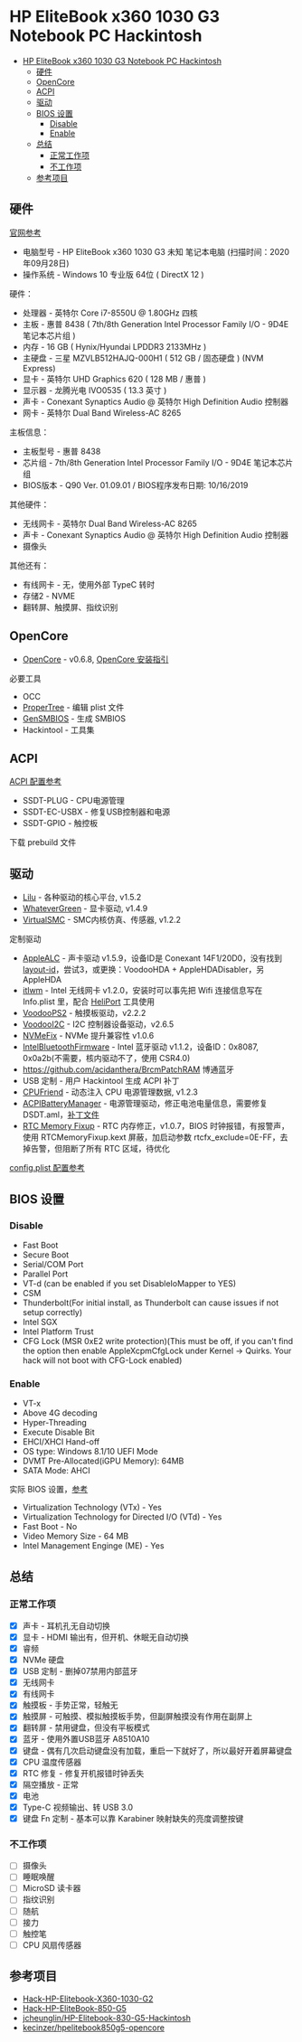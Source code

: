 # HP EliteBook x360 1030 G3 Notebook PC Hackintosh

<!-- TOC -->

- [HP EliteBook x360 1030 G3 Notebook PC Hackintosh](#hp-elitebook-x360-1030-g3-notebook-pc-hackintosh)
    - [硬件](#硬件)
    - [OpenCore](#opencore)
    - [ACPI](#acpi)
    - [驱动](#驱动)
    - [BIOS 设置](#bios-设置)
        - [Disable](#disable)
        - [Enable](#enable)
    - [总结](#总结)
        - [正常工作项](#正常工作项)
        - [不工作项](#不工作项)
    - [参考项目](#参考项目)

<!-- /TOC -->

## 硬件

[官网参考](https://support.hp.com/cn-zh/product/hp-elitebook-x360-1030-g3-notebook-pc/19753388/manuals)

- 电脑型号 - HP EliteBook x360 1030 G3 未知 笔记本电脑  (扫描时间：2020年09月28日)
- 操作系统 - Windows 10 专业版 64位 ( DirectX 12 )

硬件：

- 处理器 - 英特尔 Core i7-8550U @ 1.80GHz 四核
- 主板 - 惠普 8438 ( 7th/8th Generation Intel Processor Family I/O - 9D4E 笔记本芯片组 )
- 内存 - 16 GB ( Hynix/Hyundai LPDDR3 2133MHz )
- 主硬盘 - 三星 MZVLB512HAJQ-000H1 ( 512 GB / 固态硬盘 ) (NVM Express)
- 显卡 - 英特尔 UHD Graphics 620 ( 128 MB / 惠普 )
- 显示器 - 龙腾光电 IVO0535 ( 13.3 英寸  )
- 声卡 - Conexant Synaptics Audio @ 英特尔 High Definition Audio 控制器
- 网卡 - 英特尔 Dual Band Wireless-AC 8265

主板信息：

- 主板型号 - 惠普 8438
- 芯片组 - 7th/8th Generation Intel Processor Family I/O - 9D4E 笔记本芯片组
- BIOS版本 - Q90 Ver. 01.09.01  /  BIOS程序发布日期: 10/16/2019

其他硬件：

- 无线网卡 - 英特尔 Dual Band Wireless-AC 8265
- 声卡 - Conexant Synaptics Audio @ 英特尔 High Definition Audio 控制器
- 摄像头

其他还有：

- 有线网卡 - 无，使用外部 TypeC 转时
- 存储2 - NVME
- 翻转屏、触摸屏、指纹识别

## OpenCore

- [OpenCore](https://github.com/acidanthera/OpenCorePkg/releases) - v0.6.8, [OpenCore 安装指引](https://dortania.github.io/OpenCore-Install-Guide/)

必要工具

- OCC
- [ProperTree](https://github.com/corpnewt/ProperTree) - 编辑 plist 文件
- [GenSMBIOS](https://github.com/corpnewt/GenSMBIOS) - 生成 SMBIOS
- Hackintool - 工具集

## ACPI

[ACPI 配置参考](https://dortania.github.io/Getting-Started-With-ACPI/ssdt-platform.html#laptop)

- SSDT-PLUG - CPU电源管理
- SSDT-EC-USBX - 修复USB控制器和电源
- SSDT-GPIO - 触控板

下载 prebuild 文件

## 驱动

- [Lilu](https://github.com/acidanthera/Lilu/releases) - 各种驱动的核心平台, v1.5.2
- [WhateverGreen](https://github.com/acidanthera/WhateverGreen/releases) - 显卡驱动, v1.4.9
- [VirtualSMC](https://github.com/acidanthera/VirtualSMC/releases) - SMC内核仿真、传感器, v1.2.2

定制驱动

- [AppleALC](https://github.com/acidanthera/AppleALC/releases) - 声卡驱动 v1.5.9，设备ID是 Conexant 14F1/20D0，没有找到 [layout-id](https://github.com/acidanthera/AppleALC/wiki/Supported-codecs)，尝试3，或更换：VoodooHDA + AppleHDADisabler，另 AppleHDA
- [itlwm](https://github.com/OpenIntelWireless/itlwm/) - Intel 无线网卡 v1.2.0，安装时可以事先把 Wifi 连接信息写在 Info.plist 里，配合 [HeliPort](https://github.com/OpenIntelWireless/HeliPort) 工具使用
- [VoodooPS2](https://github.com/acidanthera/VoodooPS2) - 触摸板驱动，v2.2.2
- [VoodooI2C](https://github.com/VoodooI2C/VoodooI2C/releases) - I2C 控制器设备驱动，v2.6.5
- [NVMeFix](https://github.com/acidanthera/NVMeFix) - NVMe 提升兼容性 v1.0.6
- [IntelBluetoothFirmware](https://github.com/OpenIntelWireless/IntelBluetoothFirmware) - Intel 蓝牙驱动 v1.1.2，设备ID：0x8087, 0x0a2b(不需要，核内驱动不了，使用 CSR4.0)
- https://github.com/acidanthera/BrcmPatchRAM 博通蓝牙
- USB 定制 - 用户 Hackintool 生成 ACPI 补丁
- [CPUFriend](https://github.com/acidanthera/CPUFriend) - 动态注入 CPU 电源管理数据, v1.2.3
- [ACPIBatteryManager](https://github.com/RehabMan/OS-X-ACPI-Battery-Driver) - 电源管理驱动，修正电池电量信息，需要修复 DSDT.aml，[补丁文件](./ACPI/patch.txt)
- [RTC Memory Fixup](https://github.com/acidanthera/RTCMemoryFixup/releases) - RTC 内存修正，v1.0.7，BIOS 时钟报错，有报警声，使用 RTCMemoryFixup.kext 屏蔽，加启动参数 rtcfx_exclude=0E-FF，去掉告警，但阻断了所有 RTC 区域，待优化

[config.plist 配置参考](https://dortania.github.io/OpenCore-Install-Guide/config-laptop.plist/kaby-lake.html)

## BIOS 设置

### Disable

- Fast Boot
- Secure Boot
- Serial/COM Port
- Parallel Port
- VT-d (can be enabled if you set DisableIoMapper to YES)
- CSM
- Thunderbolt(For initial install, as Thunderbolt can cause issues if not setup correctly)
- Intel SGX
- Intel Platform Trust
- CFG Lock (MSR 0xE2 write protection)(This must be off, if you can't find the option then enable AppleXcpmCfgLock under Kernel -> Quirks. Your hack will not boot with CFG-Lock enabled)

### Enable

- VT-x
- Above 4G decoding
- Hyper-Threading
- Execute Disable Bit
- EHCI/XHCI Hand-off
- OS type: Windows 8.1/10 UEFI Mode
- DVMT Pre-Allocated(iGPU Memory): 64MB
- SATA Mode: AHCI

实际 BIOS 设置，[参考](https://github.com/kinoute/Hack-HP-EliteBook-850-G5/blob/master/BIOS/README.md)

- Virtualization Technology (VTx) - Yes
- Virtualization Technology for Directed I/O (VTd) - Yes
- Fast Boot - No
- Video Memory Size - 64 MB
- Intel Management Enginge (ME) - Yes

## 总结

### 正常工作项

- [x] 声卡 - 耳机孔无自动切换
- [x] 显卡 - HDMI 输出有，但开机、休眠无自动切换
- [x] 睿频
- [x] NVMe 硬盘
- [x] USB 定制 - 删掉07禁用内部蓝牙
- [x] 无线网卡
- [x] 有线网卡
- [x] 触摸板 - 手势正常，轻触无
- [x] 触摸屏 - 可触摸、模拟触摸板手势，但副屏触摸没有作用在副屏上
- [x] 翻转屏 - 禁用键盘，但没有平板模式
- [x] 蓝牙 - 使用外置USB蓝牙 A8510A10
- [x] 键盘 - 偶有几次启动键盘没有加载，重启一下就好了，所以最好开着屏幕键盘
- [x] CPU 温度传感器
- [x] RTC 修复 - 修复开机报错时钟丢失
- [x] 隔空播放 - 正常
- [x] 电池
- [x] Type-C 视频输出、转 USB 3.0
- [x] 键盘 Fn 定制 - 基本可以靠 Karabiner 映射缺失的亮度调整按键

### 不工作项

- [ ] 摄像头
- [ ] 睡眠唤醒
- [ ] MicroSD 读卡器
- [ ] 指纹识别
- [ ] 随航
- [ ] 接力
- [ ] 触控笔
- [ ] CPU 风扇传感器

## 参考项目

- [Hack-HP-Elitebook-X360-1030-G2](https://github.com/cguo2013/Hack-HP-Elitebook-X360-1030-G2)
- [Hack-HP-EliteBook-850-G5](https://github.com/kinoute/Hack-HP-EliteBook-850-G5)
- [jcheunglin/HP-Elitebook-830-G5-Hackintosh](https://github.com/jcheunglin/HP-Elitebook-830-G5-Hackintosh)
- [kecinzer/hpelitebook850g5-opencore](https://github.com/kecinzer/hpelitebook850g5-opencore)
